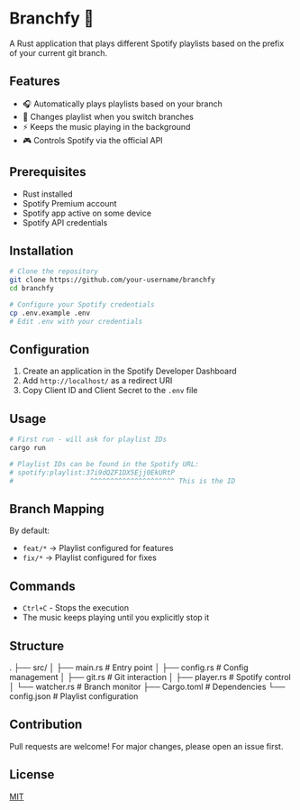 # Branchfy 🎵

A Rust application that plays different Spotify playlists based on the prefix of your current git branch.

## Features

- 🎧 Automatically plays playlists based on your branch
- 🔄 Changes playlist when you switch branches
- ⚡ Keeps the music playing in the background
- 🎮 Controls Spotify via the official API

## Prerequisites

- Rust installed
- Spotify Premium account
- Spotify app active on some device
- Spotify API credentials

## Installation

```bash
# Clone the repository
git clone https://github.com/your-username/branchfy
cd branchfy

# Configure your Spotify credentials
cp .env.example .env
# Edit .env with your credentials
```

## Configuration

1. Create an application in the Spotify Developer Dashboard
2. Add `http://localhost/` as a redirect URI
3. Copy Client ID and Client Secret to the `.env` file

## Usage

```bash
# First run - will ask for playlist IDs
cargo run

# Playlist IDs can be found in the Spotify URL:
# spotify:playlist:37i9dQZF1DX5Ejj0EkURtP
#                   ^^^^^^^^^^^^^^^^^^^^^ This is the ID
```

## Branch Mapping

By default:

- `feat/*` -> Playlist configured for features
- `fix/*` -> Playlist configured for fixes

## Commands

- `Ctrl+C` - Stops the execution
- The music keeps playing until you explicitly stop it

## Structure

.
├── src/
│ ├── main.rs # Entry point
│ ├── config.rs # Config management
│ ├── git.rs # Git interaction
│ ├── player.rs # Spotify control
│ └── watcher.rs # Branch monitor
├── Cargo.toml # Dependencies
└── config.json # Playlist configuration

## Contribution

Pull requests are welcome! For major changes, please open an issue first.

## License

[MIT](https://choosealicense.com/licenses/mit/)
